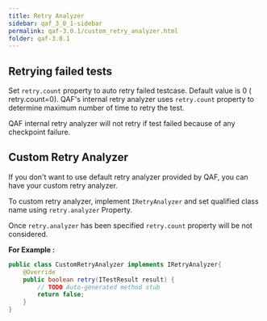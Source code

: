 ```yaml
---
title: Retry Analyzer
sidebar: qaf_3_0_1-sidebar
permalink: qaf-3.0.1/custom_retry_analyzer.html
folder: qaf-3.0.1
---
```


## Retrying failed tests

Set `retry.count` property to auto retry failed testcase. Default value is 0 ( retry.count=0). QAF's internal retry analyzer uses `retry.count` property to determine maximum number of time to retry the test. 

QAF internal retry analyzer will not retry if test failed because of any checkpoint failure.

## Custom Retry Analyzer

If you don't want to use default retry analyzer provided by QAF, you can have your custom retry analyzer.

To custom retry analyzer, implement `IRetryAnalyzer` and set qualified class name using `retry.analyzer` Property.

Once `retry.analyzer` has been specified `retry.count` property will be not considered.

**For Example :**


```java	
public class CustomRetryAnalyzer implements IRetryAnalyzer{
    @Override
    public boolean retry(ITestResult result) {
        // TODO Auto-generated method stub
        return false;
    }
}
```
